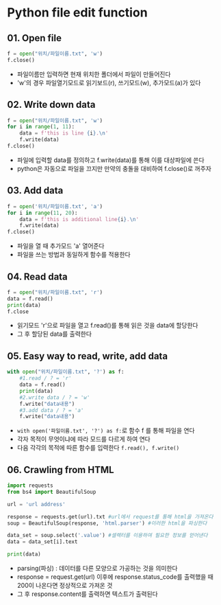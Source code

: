 # Python file edit function

## 01. Open file

```python
f = open("위치/파일이름.txt", 'w')
f.close()
```

* 파일이름만 입력하면 현재 위치한 폴더에서 파일이 만들어진다
* 'w'의 경우 파일열기모드로 읽기보드(r), 쓰기모드(w), 추가모드(a)가 있다



## 02. Write down data

```python
f = open("위치/파일이름.txt", 'w')
for i in range(1, 11):
    data = f'this is line {i}.\n'
    f.write(data)
f.close()
```

* 파일에 입력할 data를 정의하고 f.write(data)를 통해 이를 대상파일에 쓴다
* python은 자동으로 파일을 끄지만 만약의 충돌을 대비하여 f.close()로 꺼주자



## 03. Add data

```python
f = open('위치/파일이름.txt', 'a')
for i in range(11, 20):
    data = f'this is additional line{i}.\n'
    f.write(data)
f.close()
```

* 파일을 열 때 추가모드 'a' 열어준다
* 파일을 쓰는 방법과 동일하게 함수를 적용한다



## 04. Read data

```python
f = open("위치/파일이름.txt", 'r')
data = f.read()
print(data)
f.close	
```

* 읽기모드 'r'으로 파일을 열고 f.read()를 통해 읽은 것을 data에 할당한다
* 그 후 할당된 data를 출력한다



## 05. Easy way to read, write, add data

```python
with open("위치/파일이름.txt", '?') as f:
	#1.read / ? = 'r'
    data = f.read()
    print(data)
    #2.write data / ? = 'w'
    f.write("data내용")
    #3.add data / ? = 'a'
    f.write("data내용")
```

* `with open('파일이름.txt', '?') as f:`로 함수 f 를 통해 파일을 연다
* 각자 목적이 무엇이냐에 따라 모드를 다르게 하여 연다
* 다음 각각의 목적에 따른 함수를 입력한다 `f.read(), f.write()`



## 06. Crawling from HTML

```python
import requests
from bs4 import BeautifulSoup

url = 'url address'

response = requests.get(url).txt #url에서 request를 통해 html을 가져온다
soup = BeautifulSoup(response, 'html.parser') #이러한 html을 파싱한다

data_set = soup.select('.value') #셀렉터를 이용하여 필요한 정보를 얻어낸다
data = data_set[i].text 

print(data)
```

* parsing(파싱) : 데이터를 다른 모양으로 가공하는 것을 의미한다
* response = request.get(url) 이후에 response.status_code를 출력했을 때 200이 나온다면 정상적으로 가져온 것
* 그 후 response.content를 출력하면 텍스트가 출력된다

